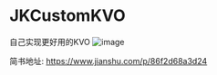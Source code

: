 # JKCustomKVO
自己实现更好用的KVO
![image](https://upload-images.jianshu.io/upload_images/3819957-9b44b154791ec007.png?imageMogr2/auto-orient/strip%7CimageView2/2/w/700)

简书地址: https://www.jianshu.com/p/86f2d68a3d24
